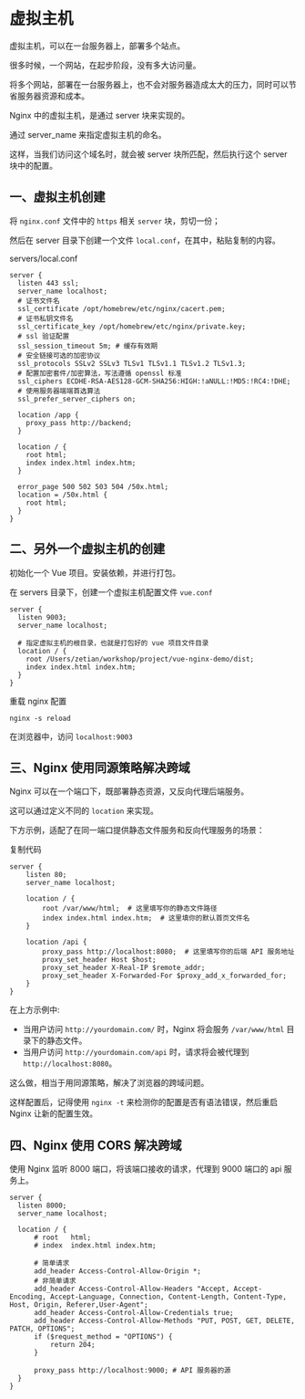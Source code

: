 # 虚拟主机

虚拟主机，可以在一台服务器上，部署多个站点。

很多时候，一个网站，在起步阶段，没有多大访问量。

将多个网站，部署在一台服务器上，也不会对服务器造成太大的压力，同时可以节省服务器资源和成本。

Nginx 中的虚拟主机，是通过 server 块来实现的。

通过 server_name 来指定虚拟主机的命名。

这样，当我们访问这个域名时，就会被 server 块所匹配，然后执行这个 server 块中的配置。

## 一、虚拟主机创建

将 `nginx.conf` 文件中的 `https` 相关 `server` 块，剪切一份；

然后在 server 目录下创建一个文件 `local.conf`，在其中，粘贴复制的内容。

servers/local.conf

```nginx
server {
  listen 443 ssl;
  server_name localhost;
  # 证书文件名
  ssl_certificate /opt/homebrew/etc/nginx/cacert.pem;
  # 证书私钥文件名
  ssl_certificate_key /opt/homebrew/etc/nginx/private.key;
  # ssl 验证配置
  ssl_session_timeout 5m; # 缓存有效期
  # 安全链接可选的加密协议
  ssl_protocols SSLv2 SSLv3 TLSv1 TLSv1.1 TLSv1.2 TLSv1.3;
  # 配置加密套件/加密算法，写法遵循 openssl 标准
  ssl_ciphers ECDHE-RSA-AES128-GCM-SHA256:HIGH:!aNULL:!MD5:!RC4:!DHE;
  # 使用服务器端端首选算法
  ssl_prefer_server_ciphers on;

  location /app {
    proxy_pass http://backend;
  }

  location / {
    root html;
    index index.html index.htm;
  }

  error_page 500 502 503 504 /50x.html;
  location = /50x.html {
    root html;
  }
}
```

## 二、另外一个虚拟主机的创建

初始化一个 Vue 项目。安装依赖，并进行打包。

在 servers 目录下，创建一个虚拟主机配置文件 `vue.conf`

```nginx
server {
  listen 9003;
  server_name localhost;

  # 指定虚拟主机的根目录，也就是打包好的 vue 项目文件目录
  location / {
    root /Users/zetian/workshop/project/vue-nginx-demo/dist;
    index index.html index.htm;
  }
}
```

重载 nginx 配置

```shell
nginx -s reload
```

在浏览器中，访问 `localhost:9003`

## 三、Nginx 使用同源策略解决跨域

Nginx 可以在一个端口下，既部署静态资源，又反向代理后端服务。

这可以通过定义不同的 `location` 来实现。

下方示例，适配了在同一端口提供静态文件服务和反向代理服务的场景：

复制代码

```nginx
server {
    listen 80;
    server_name localhost;

    location / {
        root /var/www/html;  # 这里填写你的静态文件路径
        index index.html index.htm;  # 这里填你的默认首页文件名
    }

    location /api {
        proxy_pass http://localhost:8080;  # 这里填写你的后端 API 服务地址
        proxy_set_header Host $host;
        proxy_set_header X-Real-IP $remote_addr;
        proxy_set_header X-Forwarded-For $proxy_add_x_forwarded_for;
    }
}
```

在上方示例中:

- 当用户访问 `http://yourdomain.com/` 时，Nginx 将会服务 `/var/www/html` 目录下的静态文件。
- 当用户访问 `http://yourdomain.com/api` 时，请求将会被代理到 `http://localhost:8080`。

这么做，相当于用同源策略，解决了浏览器的跨域问题。

这样配置后，记得使用 `nginx -t` 来检测你的配置是否有语法错误，然后重启 Nginx 让新的配置生效。

## 四、Nginx 使用 CORS 解决跨域

使用 Nginx 监听 8000 端口，将该端口接收的请求，代理到 9000 端口的 api 服务上。

```nginx
server {
  listen 8000;
  server_name localhost;

  location / {
      # root   html;
      # index  index.html index.htm;

      # 简单请求
      add_header Access-Control-Allow-Origin *;
      # 非简单请求
      add_header Access-Control-Allow-Headers "Accept, Accept-Encoding, Accept-Language, Connection, Content-Length, Content-Type, Host, Origin, Referer,User-Agent";
      add_header Access-Control-Allow-Credentials true;
      add_header Access-Control-Allow-Methods "PUT, POST, GET, DELETE, PATCH, OPTIONS";
      if ($request_method = "OPTIONS") {
          return 204;
      }

      proxy_pass http://localhost:9000; # API 服务器的源
  }
}
```
